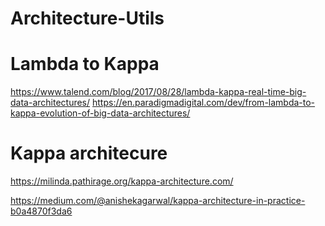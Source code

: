 # Architecture-Utils


# Lambda to Kappa
https://www.talend.com/blog/2017/08/28/lambda-kappa-real-time-big-data-architectures/
https://en.paradigmadigital.com/dev/from-lambda-to-kappa-evolution-of-big-data-architectures/



# Kappa architecure 
https://milinda.pathirage.org/kappa-architecture.com/

https://medium.com/@anishekagarwal/kappa-architecture-in-practice-b0a4870f3da6


